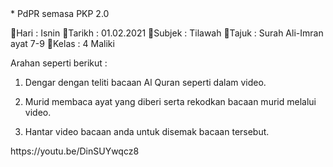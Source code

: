 <text>
* PdPR semasa PKP 2.0

📌Hari      : Isnin
📌Tarikh  : 01.02.2021
📌Subjek : Tilawah 
📌Tajuk   : Surah Ali-Imran ayat 7-9
📌Kelas  : 4 Maliki
         
Arahan seperti berikut :

1. Dengar dengan teliti bacaan Al Quran seperti dalam video.

2. Murid membaca ayat yang diberi serta rekodkan bacaan murid melalui video.

3. Hantar video bacaan anda untuk disemak bacaan tersebut.
</text>
https://youtu.be/DinSUYwqcz8
